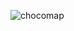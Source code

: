 ![chocomap](https://user-images.githubusercontent.com/79040885/152195774-58724bf2-3c80-4353-af3f-2c2471d34f2f.png)
